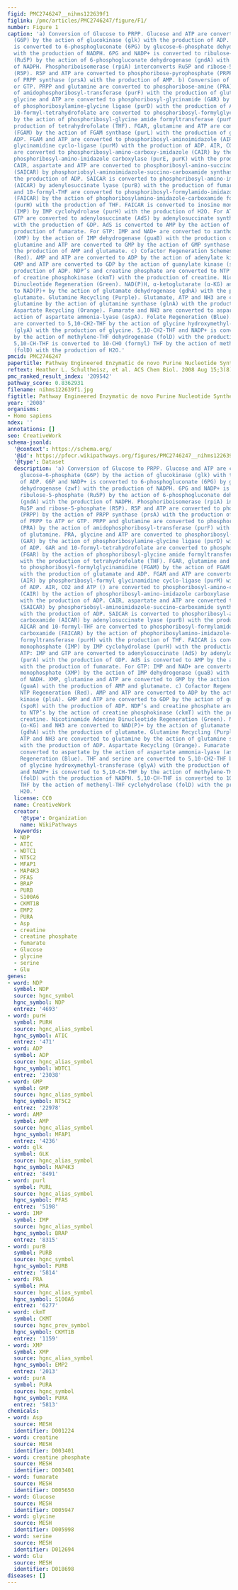 ```yaml
---
figid: PMC2746247__nihms122639f1
figlink: /pmc/articles/PMC2746247/figure/F1/
number: Figure 1
caption: 'a) Conversion of Glucose to PRPP. Glucose and ATP are converted to glucose-6-phosphate
  (G6P) by the action of glucokinase (glk) with the production of ADP. G6P and NADP+
  is converted to 6-phosphogluconate (6PG) by glucose-6-phosphate dehydrogenase (zwf)
  with the production of NADPH. 6PG and NADP+ is converted to ribulose-5-phosphate
  (Ru5P) by the action of 6-phosphogluconate dehydrogenase (gndA) with the production
  of NADPH. Phosphoriboisomerase (rpiA) interconverts Ru5P and ribose-5-phosphate
  (R5P). R5P and ATP are converted to phosphoribose-pyrophosphate (PRPP) by the action
  of PRPP synthase (prsA) with the production of AMP. b) Conversion of PRPP to ATP
  or GTP. PRPP and glutamine are converted to phosphoribose-amine (PRA) by the action
  of amidophosphoribosyl-transferase (purF) with the production of glutamine. PRA,
  glycine and ATP are converted to phosphoribosyl-glycinamide (GAR) by the action
  of phosphoribosylamine-glycine ligase (purD) with the production of ADP. GAR and
  10-formyl-tetrahydrofolate are converted to phosphoribosyl-formylglycinamide (FGAR)
  by the action of phosphoribosyl-glycine amide formyltransferase (purN) with the
  production of tetrahydrofolate (THF). FGAR, glutamine and ATP are converted to phosphoribosyl-formylglycinamidine
  (FGAM) by the action of FGAM synthase (purL) with the production of glutamate and
  ADP. FGAM and ATP are converted to phosphoribosyl-aminoimidazole (AIR) by phosphoribosyl-formyl
  glycinamidine cyclo-ligase (purM) with the production of ADP. AIR, CO2 and ATP ()
  are converted to phosphoribosyl-amino-carboxy-imidazole (CAIR) by the action of
  phosphoribosyl-amino-imidazole carboxylase (purE, purK) with the production of ADP.
  CAIR, aspartate and ATP are converted to phosphoribosyl-amino-succinocarboxamide-imidazole
  (SAICAR) by phosphoriobsyl-aminoimidazole-succino-carboxamide synthase (purC) with
  the production of ADP. SAICAR is converted to phosphoribosyl-amino-imidazole carboxamide
  (AICAR) by adenylosuccinate lyase (purB) with the production of fumarate. AICAR
  and 10-formyl-THF are converted to phosphoribosyl-formylamido-imidazole carboxamide
  (FAICAR) by the action of phophoribosylamino-imidazole-carboxamide formyltransferase
  (purH) with the production of THF. FAICAR is converted to inosine monophosphate
  (IMP) by IMP cyclohydrolase (purH) with the production of H2O. For ATP: IMP and
  GTP are converted to adenylosuccinate (AdS) by adenylosuccinate synthase (purA)
  with the production of GDP. AdS is converted to AMP by the action of purB with the
  production of fumarate. For GTP: IMP and NAD+ are converted to xanthosine monophosphate
  (XMP) by the action of IMP dehydrogenase (guaB) with the production of NADH. XMP,
  glutamine and ATP are converted to GMP by the action of GMP synthase (guaA) with
  the production of AMP and glutamate. c) Cofactor Regeneration Schemes. NTP Regeneration
  (Red). AMP and ATP are converted to ADP by the action of adenylate kinase (plsA).
  GMP and ATP are converted to GDP by the action of guanylate kinase (spoR) with the
  production of ADP. NDP’s and creatine phosphate are converted to NTP’s by the action
  of creatine phosphokinase (ckmT) with the production of creatine. Nicotinamide Adenine
  Dinucleotide Regeneration (Green). NAD(P)H, α-ketoglutarate (α-KG) and NH3 are converted
  to NAD(P)+ by the action of glutamate dehydrogenase (gdhA) with the production of
  glutamate. Glutamine Recycling (Purple). Glutamate, ATP and NH3 are converted to
  glutamine by the action of glutamine synthase (glnA) with the production of ADP.
  Aspartate Recycling (Orange). Fumarate and NH3 are converted to aspartate by the
  action of aspartate ammonia-lyase (aspA). Folate Regeneration (Blue). THF and serine
  are converted to 5,10-CH2-THF by the action of glycine hydroxymethyl-transferase
  (glyA) with the production of glycine. 5,10-CH2-THF and NADP+ is converted to 5,10-CH-THF
  by the action of methylene-THF dehydrogenase (folD) with the production of NADPH.
  5,10-CH-THF is converted to 10-CHO (formyl) THF by the action of methenyl-THF cyclohydrolase
  (folD) with the production of H2O.'
pmcid: PMC2746247
papertitle: Pathway Engineered Enzymatic de novo Purine Nucleotide Synthesis.
reftext: Heather L. Schultheisz, et al. ACS Chem Biol. 2008 Aug 15;3(8):499-511.
pmc_ranked_result_index: '209542'
pathway_score: 0.8362931
filename: nihms122639f1.jpg
figtitle: Pathway Engineered Enzymatic de novo Purine Nucleotide Synthesis
year: '2008'
organisms:
- Homo sapiens
ndex: ''
annotations: []
seo: CreativeWork
schema-jsonld:
  '@context': https://schema.org/
  '@id': https://pfocr.wikipathways.org/figures/PMC2746247__nihms122639f1.html
  '@type': Dataset
  description: 'a) Conversion of Glucose to PRPP. Glucose and ATP are converted to
    glucose-6-phosphate (G6P) by the action of glucokinase (glk) with the production
    of ADP. G6P and NADP+ is converted to 6-phosphogluconate (6PG) by glucose-6-phosphate
    dehydrogenase (zwf) with the production of NADPH. 6PG and NADP+ is converted to
    ribulose-5-phosphate (Ru5P) by the action of 6-phosphogluconate dehydrogenase
    (gndA) with the production of NADPH. Phosphoriboisomerase (rpiA) interconverts
    Ru5P and ribose-5-phosphate (R5P). R5P and ATP are converted to phosphoribose-pyrophosphate
    (PRPP) by the action of PRPP synthase (prsA) with the production of AMP. b) Conversion
    of PRPP to ATP or GTP. PRPP and glutamine are converted to phosphoribose-amine
    (PRA) by the action of amidophosphoribosyl-transferase (purF) with the production
    of glutamine. PRA, glycine and ATP are converted to phosphoribosyl-glycinamide
    (GAR) by the action of phosphoribosylamine-glycine ligase (purD) with the production
    of ADP. GAR and 10-formyl-tetrahydrofolate are converted to phosphoribosyl-formylglycinamide
    (FGAR) by the action of phosphoribosyl-glycine amide formyltransferase (purN)
    with the production of tetrahydrofolate (THF). FGAR, glutamine and ATP are converted
    to phosphoribosyl-formylglycinamidine (FGAM) by the action of FGAM synthase (purL)
    with the production of glutamate and ADP. FGAM and ATP are converted to phosphoribosyl-aminoimidazole
    (AIR) by phosphoribosyl-formyl glycinamidine cyclo-ligase (purM) with the production
    of ADP. AIR, CO2 and ATP () are converted to phosphoribosyl-amino-carboxy-imidazole
    (CAIR) by the action of phosphoribosyl-amino-imidazole carboxylase (purE, purK)
    with the production of ADP. CAIR, aspartate and ATP are converted to phosphoribosyl-amino-succinocarboxamide-imidazole
    (SAICAR) by phosphoriobsyl-aminoimidazole-succino-carboxamide synthase (purC)
    with the production of ADP. SAICAR is converted to phosphoribosyl-amino-imidazole
    carboxamide (AICAR) by adenylosuccinate lyase (purB) with the production of fumarate.
    AICAR and 10-formyl-THF are converted to phosphoribosyl-formylamido-imidazole
    carboxamide (FAICAR) by the action of phophoribosylamino-imidazole-carboxamide
    formyltransferase (purH) with the production of THF. FAICAR is converted to inosine
    monophosphate (IMP) by IMP cyclohydrolase (purH) with the production of H2O. For
    ATP: IMP and GTP are converted to adenylosuccinate (AdS) by adenylosuccinate synthase
    (purA) with the production of GDP. AdS is converted to AMP by the action of purB
    with the production of fumarate. For GTP: IMP and NAD+ are converted to xanthosine
    monophosphate (XMP) by the action of IMP dehydrogenase (guaB) with the production
    of NADH. XMP, glutamine and ATP are converted to GMP by the action of GMP synthase
    (guaA) with the production of AMP and glutamate. c) Cofactor Regeneration Schemes.
    NTP Regeneration (Red). AMP and ATP are converted to ADP by the action of adenylate
    kinase (plsA). GMP and ATP are converted to GDP by the action of guanylate kinase
    (spoR) with the production of ADP. NDP’s and creatine phosphate are converted
    to NTP’s by the action of creatine phosphokinase (ckmT) with the production of
    creatine. Nicotinamide Adenine Dinucleotide Regeneration (Green). NAD(P)H, α-ketoglutarate
    (α-KG) and NH3 are converted to NAD(P)+ by the action of glutamate dehydrogenase
    (gdhA) with the production of glutamate. Glutamine Recycling (Purple). Glutamate,
    ATP and NH3 are converted to glutamine by the action of glutamine synthase (glnA)
    with the production of ADP. Aspartate Recycling (Orange). Fumarate and NH3 are
    converted to aspartate by the action of aspartate ammonia-lyase (aspA). Folate
    Regeneration (Blue). THF and serine are converted to 5,10-CH2-THF by the action
    of glycine hydroxymethyl-transferase (glyA) with the production of glycine. 5,10-CH2-THF
    and NADP+ is converted to 5,10-CH-THF by the action of methylene-THF dehydrogenase
    (folD) with the production of NADPH. 5,10-CH-THF is converted to 10-CHO (formyl)
    THF by the action of methenyl-THF cyclohydrolase (folD) with the production of
    H2O.'
  license: CC0
  name: CreativeWork
  creator:
    '@type': Organization
    name: WikiPathways
  keywords:
  - NDP
  - ATIC
  - WDTC1
  - NT5C2
  - MFAP1
  - MAP4K3
  - PFAS
  - BRAP
  - PURB
  - S100A6
  - CKMT1B
  - EMP2
  - PURA
  - Asp
  - creatine
  - creatine phosphate
  - fumarate
  - Glucose
  - glycine
  - serine
  - Glu
genes:
- word: NDP
  symbol: NDP
  source: hgnc_symbol
  hgnc_symbol: NDP
  entrez: '4693'
- word: purH
  symbol: PURH
  source: hgnc_alias_symbol
  hgnc_symbol: ATIC
  entrez: '471'
- word: ADP
  symbol: ADP
  source: hgnc_alias_symbol
  hgnc_symbol: WDTC1
  entrez: '23038'
- word: GMP
  symbol: GMP
  source: hgnc_alias_symbol
  hgnc_symbol: NT5C2
  entrez: '22978'
- word: AMP
  symbol: AMP
  source: hgnc_alias_symbol
  hgnc_symbol: MFAP1
  entrez: '4236'
- word: glk
  symbol: GLK
  source: hgnc_alias_symbol
  hgnc_symbol: MAP4K3
  entrez: '8491'
- word: purl
  symbol: PURL
  source: hgnc_alias_symbol
  hgnc_symbol: PFAS
  entrez: '5198'
- word: IMP
  symbol: IMP
  source: hgnc_alias_symbol
  hgnc_symbol: BRAP
  entrez: '8315'
- word: purB
  symbol: PURB
  source: hgnc_symbol
  hgnc_symbol: PURB
  entrez: '5814'
- word: PRA
  symbol: PRA
  source: hgnc_alias_symbol
  hgnc_symbol: S100A6
  entrez: '6277'
- word: ckmT
  symbol: CKMT
  source: hgnc_prev_symbol
  hgnc_symbol: CKMT1B
  entrez: '1159'
- word: XMP
  symbol: XMP
  source: hgnc_alias_symbol
  hgnc_symbol: EMP2
  entrez: '2013'
- word: purA
  symbol: PURA
  source: hgnc_symbol
  hgnc_symbol: PURA
  entrez: '5813'
chemicals:
- word: Asp
  source: MESH
  identifier: D001224
- word: creatine
  source: MESH
  identifier: D003401
- word: creatine phosphate
  source: MESH
  identifier: D003401
- word: fumarate
  source: MESH
  identifier: D005650
- word: Glucose
  source: MESH
  identifier: D005947
- word: glycine
  source: MESH
  identifier: D005998
- word: serine
  source: MESH
  identifier: D012694
- word: Glu
  source: MESH
  identifier: D018698
diseases: []
---
```

